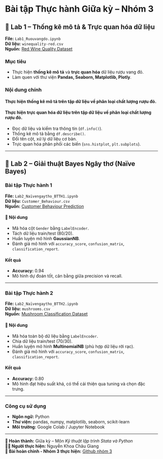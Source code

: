 # Bài tập Thực hành Giữa kỳ – Nhóm 3

## 📘 Lab 1 – Thống kê mô tả & Trực quan hóa dữ liệu
**File:** `Lab1_Ruouvangdo.ipynb`  
**Dữ liệu:** `winequality-red.csv`  
**Nguồn:** [Red Wine Quality Dataset](https://www.kaggle.com/code/eisgandar/red-wine-quality-eda-classification)

### Mục tiêu
- Thực hiện **thống kê mô tả** và **trực quan hóa** dữ liệu rượu vang đỏ.  
- Làm quen với thư viện **Pandas, Seaborn, Matplotlib, Plotly**.

### Nội dung chính
#### Thực hiện thống kê mô tả trên tập dữ liệu về phân loại chất lượng rượu đỏ. 
#### Thực hiện trực quan hóa dữ liệu trên tập dữ liệu về phân loại chất lượng rượu đỏ. 
- Đọc dữ liệu và kiểm tra thông tin (`df.info()`).
- Thống kê mô tả bằng `df.describe()`.
- Đổi tên cột, xử lý dữ liệu cơ bản.
- Trực quan hóa phân phối các biến (`sns.histplot`, `plt.subplots`).

---

## 📘 Lab 2 – Giải thuật Bayes Ngây thơ (Naïve Bayes)

### Bài tập Thực hành 1  
**File:** `Lab2_Naïvengaytho_BTTH1.ipynb`  
**Dữ liệu:** `Customer_Behaviour.csv`  
**Nguồn:** [Customer Behaviour Prediction](https://www.kaggle.com/code/arezalo/customer-behaviour-prediction-naive-bayes)

#### 🔹 Nội dung
- Mã hóa cột `Gender` bằng `LabelEncoder`.
- Tách dữ liệu train/test (80/20).
- Huấn luyện mô hình **GaussianNB**.
- Đánh giá mô hình với `accuracy_score`, `confusion_matrix`, `classification_report`.

#### Kết quả
- **Accuracy:** 0.94  
- Mô hình dự đoán tốt, cân bằng giữa precision và recall.

---

### Bài tập Thực hành 2  
**File:** `Lab2_Naïvengaytho_BTTH2.ipynb`  
**Dữ liệu:** `mushrooms.csv`  
**Nguồn:** [Mushroom Classification Dataset](https://www.kaggle.com/datasets/uciml/mushroom-classification/data)

#### 🔹 Nội dung
- Mã hóa toàn bộ dữ liệu bằng `LabelEncoder`.
- Chia dữ liệu train/test (70/30).
- Huấn luyện mô hình **MultinomialNB** (phù hợp dữ liệu rời rạc).
- Đánh giá mô hình với `accuracy_score`, `confusion_matrix`, `classification_report`.

#### Kết quả
- **Accuracy:** 0.80  
- Mô hình đạt hiệu suất khá, có thể cải thiện qua tuning và chọn đặc trưng.

---

### Công cụ sử dụng
- **Ngôn ngữ:** Python  
- **Thư viện:** pandas, numpy, matplotlib, seaborn, scikit-learn  
- **Môi trường:** Google Colab / Jupyter Notebook

---

**📅 Hoàn thành:** Giữa kỳ – Môn *Kỹ thuật lập trình Stata và Python*  
**👩‍💻 Người thực hiện:** Nguyễn Khoa Châu Giang  
**👥 Bài hoàn chỉnh - Nhóm 3 thực hiện:** [Github nhóm 3](https://github.com/thylin05/NHOM_3)

